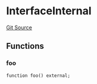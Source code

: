 # InterfaceInternal
[Git Source](https://github.com/0xStation/0xrails/blob/491ae339f09853335dba9e897f46862d776d54b5/src/lib/ERC7201/Interface.sol)


## Functions
### foo


```solidity
function foo() external;
```

